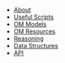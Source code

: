 <!---
Copyright 2021 Yuan He (KRR-Oxford). All rights reserved.

Licensed under the Apache License, Version 2.0 (the "License");
you may not use this file except in compliance with the License.
You may obtain a copy of the License at

    http://www.apache.org/licenses/LICENSE-2.0

Unless required by applicable law or agreed to in writing, software
distributed under the License is distributed on an "AS IS" BASIS,
WITHOUT WARRANTIES OR CONDITIONS OF ANY KIND, either express or implied.
See the License for the specific language governing permissions and
limitations under the License.
-->

<!-- - **DeepOnto** -->
- [About](/)
- [Useful Scripts](using_deeponto.md)
- [OM Models](om_models.md)
- [OM Resources](om_resources.md)
- [Reasoning](reasoning.md)
- [Data Structures](data_structures.md)
- [API](deeponto.html)
